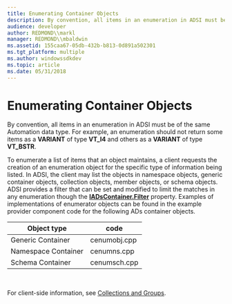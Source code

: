 ```yaml
---
title: Enumerating Container Objects
description: By convention, all items in an enumeration in ADSI must be of the same Automation data type. For example, an enumeration should not return some items as a VARIANT of type VT\_I4 and others as a VARIANT of type VT\_BSTR.
audience: developer
author: REDMOND\\markl
manager: REDMOND\\mbaldwin
ms.assetid: 155caa67-05db-432b-b813-0d891a502301
ms.tgt_platform: multiple
ms.author: windowssdkdev
ms.topic: article
ms.date: 05/31/2018
---
```


# Enumerating Container Objects

By convention, all items in an enumeration in ADSI must be of the same Automation data type. For example, an enumeration should not return some items as a **VARIANT** of type **VT\_I4** and others as a **VARIANT** of type **VT\_BSTR**.

To enumerate a list of items that an object maintains, a client requests the creation of an enumeration object for the specific type of information being listed. In ADSI, the client may list the objects in namespace objects, generic container objects, collection objects, member objects, or schema objects. ADSI provides a filter that can be set and modified to limit the matches in any enumeration though the [**IADsContainer.Filter**](iadscontainer-property-methods.md) property. Examples of implementations of enumerator objects can be found in the example provider component code for the following ADs container objects.



| Object type         | code         |
|---------------------|--------------|
| Generic Container   | cenumobj.cpp |
| Namespace Container | cenumns.cpp  |
| Schema Container    | cenumsch.cpp |



 

For client-side information, see [Collections and Groups](collections-and-groups.md).

 

 




